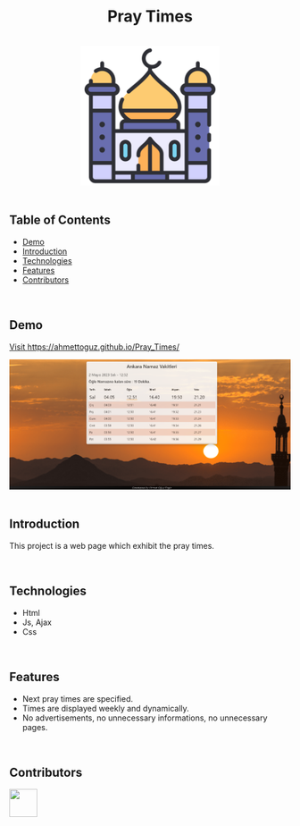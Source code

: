 <h1 align="center">Pray Times</h1> 

<br>

<div align="center">
    <img width=250 src="/assets/img/icon/favicon.png">
</div>

<br/>

## Table of Contents

- [Demo](#demo)
- [Introduction](#introduction)
- [Technologies](#technologies)
- [Features](#features)
- [Contributors](#contributors)

<br/>

## Demo

<a href="https://ahmettoguz.github.io/Pray_Times/" target="_blank">Visit https://ahmettoguz.github.io/Pray_Times/</a>
    
<div align="center">
    <img width=1000 src="/assets/img/demo/demo3.png">
</div>

<br/>

## Introduction

This project is a web page which exhibit the pray times.

<br/>

## Technologies

* Html
* Js, Ajax
* Css

<br/>

## Features

* Next pray times are specified.
* Times are displayed weekly and dynamically.
* No advertisements, no unnecessary informations, no unnecessary pages.

<br/>

## Contributors

<a href="https://github.com/ahmettoguz" target="_blank"><img width=50 height=50 src="https://avatars.githubusercontent.com/u/101711642?v=4"></a>
